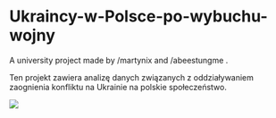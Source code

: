 # Ukraincy-w-Polsce-po-wybuchu-wojny

A university project made by /martynix and /abeestungme .

Ten projekt zawiera analizę danych związanych z oddziaływaniem zaognienia konfliktu na Ukrainie na polskie społeczeństwo.

![](https://user-images.githubusercontent.com/112055662/221302564-6a6292fd-dc92-4c2d-93d1-1a2918d75d99.png)
